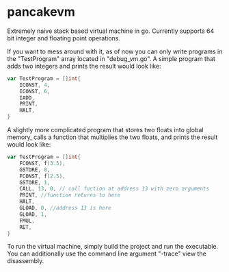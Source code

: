 # pancakevm
Extremely naive stack based virtual machine in go. Currently supports 64 bit integer and floating point operations.

If you want to mess around with it, as of now you can only write programs in the "TestProgram" array located in "debug_vm.go". A simple program that adds two integers and prints the result would look like:

```go
var TestProgram = []int{
	ICONST, 4,
	ICONST, 6,
	IADD,
	PRINT,
	HALT,
}
```
A slightly more complicated program that stores two floats into global memory, calls a function that multiplies the two floats, and prints the result would look like:
```go
var TestProgram = []int{
	FCONST, f(3.5),
	GSTORE, 0,
	FCONST, f(2.5),
	GSTORE, 1,
	CALL, 13, 0, // call fuction at address 13 with zero arguments
	PRINT, //function returns to here
	HALT,
	GLOAD, 0, //address 13 is here
	GLOAD, 1,
	FMUL,
	RET,
}

```
To run the virtual machine, simply build the project and run the executable. You can additionally use the command line argument "-trace" view the disassembly.
